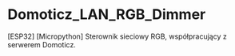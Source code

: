 # Domoticz_LAN_RGB_Dimmer
[ESP32] [Micropython] Sterownik sieciowy RGB, współpracujący z serwerem Domoticz.